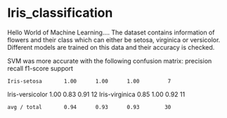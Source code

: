 # Iris_classification
Hello World of Machine Learning....
The dataset contains information of flowers and their class which can either be setosa, virginica or versicolor.
Different models are trained on this data and their accuracy is checked.

SVM was more accurate with the following confusion matrix:
         precision    recall  f1-score   support

    Iris-setosa       1.00      1.00      1.00         7
Iris-versicolor       1.00      0.83      0.91        12
 Iris-virginica       0.85      1.00      0.92        11

    avg / total       0.94      0.93      0.93        30



